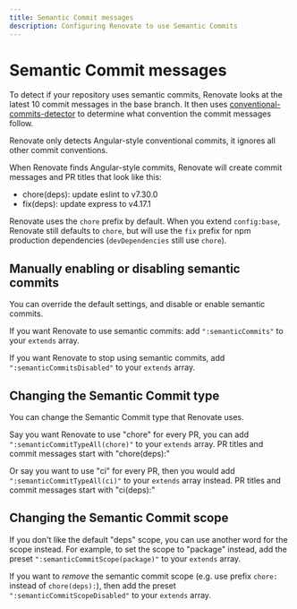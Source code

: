 ```yaml
---
title: Semantic Commit messages
description: Configuring Renovate to use Semantic Commits
---
```


# Semantic Commit messages

To detect if your repository uses semantic commits, Renovate looks at the latest 10 commit messages in the base branch.
It then uses [conventional-commits-detector](https://github.com/conventional-changelog/conventional-commits-detector) to determine what convention the commit messages follow.

Renovate only detects Angular-style conventional commits, it ignores all other commit conventions.

When Renovate finds Angular-style commits, Renovate will create commit messages and PR titles that look like this:

- chore(deps): update eslint to v7.30.0
- fix(deps): update express to v4.17.1

Renovate uses the `chore` prefix by default.
When you extend `config:base`, Renovate still defaults to `chore`, but will use the `fix` prefix for npm production dependencies (`devDependencies` still use `chore`).

## Manually enabling or disabling semantic commits

You can override the default settings, and disable or enable semantic commits.

If you want Renovate to use semantic commits: add `":semanticCommits"` to your `extends` array.

If you want Renovate to stop using semantic commits, add `":semanticCommitsDisabled"` to your `extends` array.

## Changing the Semantic Commit type

You can change the Semantic Commit type that Renovate uses.

Say you want Renovate to use "chore" for every PR, you can add `":semanticCommitTypeAll(chore)"` to your `extends` array.
PR titles and commit messages start with "chore(deps):"

Or say you want to use "ci" for every PR, then you would add `":semanticCommitTypeAll(ci)"` to your `extends` array instead.
PR titles and commit messages start with "ci(deps):"

## Changing the Semantic Commit scope

If you don't like the default "deps" scope, you can use another word for the scope instead.
For example, to set the scope to "package" instead, add the preset `":semanticCommitScope(package)"` to your `extends` array.

If you want to _remove_ the semantic commit scope (e.g. use prefix `chore:` instead of `chore(deps):`), then add the preset `":semanticCommitScopeDisabled"` to your `extends` array.
